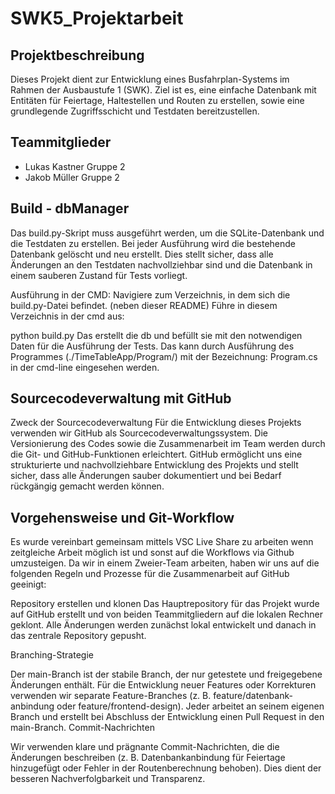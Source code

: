 # SWK5_Projektarbeit
## Projektbeschreibung
Dieses Projekt dient zur Entwicklung eines Busfahrplan-Systems im Rahmen der Ausbaustufe 1 (SWK). Ziel ist es, eine einfache Datenbank mit Entitäten für Feiertage, Haltestellen und Routen zu erstellen, sowie eine grundlegende Zugriffsschicht und Testdaten bereitzustellen.

## Teammitglieder
- Lukas Kastner Gruppe 2
- Jakob Müller Gruppe 2

## Build - dbManager
Das build.py-Skript muss ausgeführt werden, um die SQLite-Datenbank und die Testdaten zu erstellen. Bei jeder Ausführung wird die bestehende Datenbank gelöscht und neu erstellt. Dies stellt sicher, dass alle Änderungen an den Testdaten nachvollziehbar sind und die Datenbank in einem sauberen Zustand für Tests vorliegt.

Ausführung in der CMD:
Navigiere zum Verzeichnis, in dem sich die build.py-Datei befindet. (neben dieser README) Führe in diesem Verzeichnis in der cmd aus:

python build.py
Das erstellt die db und befüllt sie mit den notwendigen Daten für die Ausführung der Tests. Das kann durch Ausführung des Programmes (./TimeTableApp/Program/) mit der Bezeichnung: Program.cs in der cmd-line eingesehen werden.

## Sourcecodeverwaltung mit GitHub
Zweck der Sourcecodeverwaltung
Für die Entwicklung dieses Projekts verwenden wir GitHub als Sourcecodeverwaltungssystem. Die Versionierung des Codes sowie die Zusammenarbeit im Team werden durch die Git- und GitHub-Funktionen erleichtert. GitHub ermöglicht uns eine strukturierte und nachvollziehbare Entwicklung des Projekts und stellt sicher, dass alle Änderungen sauber dokumentiert und bei Bedarf rückgängig gemacht werden können.

## Vorgehensweise und Git-Workflow
Es wurde vereinbart gemeinsam mittels VSC Live Share zu arbeiten wenn zeitgleiche Arbeit möglich ist und sonst auf die Workflows via Github umzusteigen. Da wir in einem Zweier-Team arbeiten, haben wir uns auf die folgenden Regeln und Prozesse für die Zusammenarbeit auf GitHub geeinigt:

Repository erstellen und klonen
Das Hauptrepository für das Projekt wurde auf GitHub erstellt und von beiden Teammitgliedern auf die lokalen Rechner geklont. Alle Änderungen werden zunächst lokal entwickelt und danach in das zentrale Repository gepusht.

Branching-Strategie

Der main-Branch ist der stabile Branch, der nur getestete und freigegebene Änderungen enthält.
Für die Entwicklung neuer Features oder Korrekturen verwenden wir separate Feature-Branches (z. B. feature/datenbank-anbindung oder feature/frontend-design).
Jeder arbeitet an seinem eigenen Branch und erstellt bei Abschluss der Entwicklung einen Pull Request in den main-Branch.
Commit-Nachrichten

Wir verwenden klare und prägnante Commit-Nachrichten, die die Änderungen beschreiben (z. B. Datenbankanbindung für Feiertage hinzugefügt oder Fehler in der Routenberechnung behoben).
Dies dient der besseren Nachverfolgbarkeit und Transparenz.
